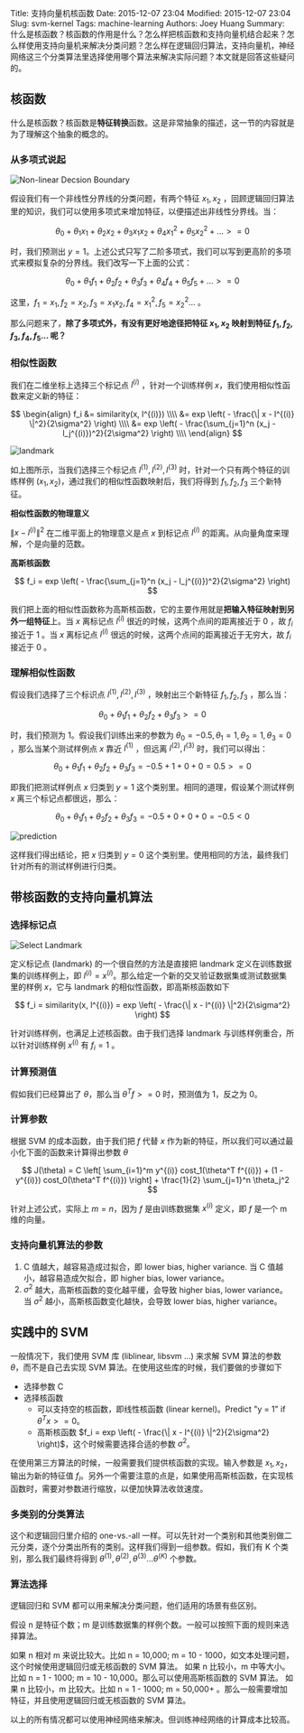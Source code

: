 Title: 支持向量机核函数
Date: 2015-12-07 23:04
Modified: 2015-12-07 23:04
Slug: svm-kernel
Tags: machine-learning
Authors: Joey Huang
Summary: 什么是核函数？核函数的作用是什么？怎么样把核函数和支持向量机结合起来？怎么样使用支持向量机来解决分类问题？怎么样在逻辑回归算法，支持向量机，神经网络这三个分类算法里选择使用哪个算法来解决实际问题？本文就是回答这些疑问的。


## 核函数

什么是核函数？核函数是**特征转换**函数。这是非常抽象的描述，这一节的内容就是为了理解这个抽象的概念的。

### 从多项式说起

![Non-linear Decsion Boundary](https://raw.githubusercontent.com/kamidox/blogs/master/images/ml_sk_boundary.png)

假设我们有一个非线性分界线的分类问题，有两个特征 $x_1, x_2$ ，回顾逻辑回归算法里的知识，我们可以使用多项式来增加特征，以便描述出非线性分界线。当：

$$
\theta_0 + \theta_1 x_1 + \theta_2 x_2 + \theta_3 x_1 x_2 + \theta_4 x_1^2 + \theta_5 x_2^2 + ... >= 0
$$

时，我们预测出 $y=1$。上述公式只写了二阶多项式，我们可以写到更高阶的多项式来模拟复杂的分界线。我们改写一下上面的公式：

$$
\theta_0 + \theta_1 f_1 + \theta_2 f_2 + \theta_3 f_3 + \theta_4 f_4 + \theta_5 f_5 + ... >= 0
$$

这里，$f_1=x_1, f_2 = x_2, f_3 = x_1 x_2, f_4 = x_1^2, f_5 = x_2^2 ...$ 。

那么问题来了，**除了多项式外，有没有更好地途径把特征 $x_1, x_2$ 映射到特征 $f_1, f_2, f_3, f_4, f_5 ...$ 呢？**

### 相似性函数

我们在二维坐标上选择三个标记点 $l^{(i)}$ ，针对一个训练样例 $x$，我们使用相似性函数来定义新的特征：

$$
\begin{align}
f_i &= similarity(x, l^{(i)}) \\\\
&= exp \left( - \frac{\| x - l^{(i)} \|^2}{2\sigma^2} \right) \\\\
&= exp \left( - \frac{\sum_{j=1}^n (x_j - l_j^{(i)})^2}{2\sigma^2} \right) \\\\
\end{align}
$$

![landmark](https://raw.githubusercontent.com/kamidox/blogs/master/images/ml_sk_landmark.png)

如上图所示，当我们选择三个标记点 $l^{(1)}, l^{(2)}, l^{(3)}$ 时，针对一个只有两个特征的训练样例 $(x_1, x_2)$，通过我们的相似性函数映射后，我们将得到 $f_1, f_2, f_3$ 三个新特征。

**相似性函数的物理意义**

$\| x - l^{(i)} \|^2$ 在二维平面上的物理意义是点 $x$ 到标记点 $l^{(i)}$ 的距离。从向量角度来理解，个是向量的范数。

**高斯核函数**

$$
f_i = exp \left( - \frac{\sum_{j=1}^n (x_j - l_j^{(i)})^2}{2\sigma^2} \right)
$$

我们把上面的相似性函数称为高斯核函数，它的主要作用就是**把输入特征映射到另外一组特征**上。当 $x$ 离标记点 $l^{(i)}$ 很近的时候，这两个点间的距离接近于 0 ，故 $f_i$ 接近于 1 。当 $x$ 离标记点 $l^{(i)}$ 很远的时候，这两个点间的距离接近于无穷大，故 $f_i$ 接近于 0 。

### 理解相似性函数

假设我们选择了三个标识点 $l^{(1)}, l^{(2)}, l^{(3)}$ ，映射出三个新特征 $f_1, f_2, f_3$ ，那么当：

$$
\theta_0 + \theta_1 f_1 + \theta_2 f_2 + \theta_3 f_3 >= 0
$$

时，我们预测为 1。假设我们训练出来的参数为 $\theta_0 = -0.5, \theta_1 = 1, \theta_2 = 1, \theta_3 = 0$ ，那么当某个测试样例点 $x$ 靠近 $l^{(1)}$ ，但远离 $l^{(2)}, l^{(3)}$ 时，我们可以得出：

$$
\theta_0 + \theta_1 f_1 + \theta_2 f_2 + \theta_3 f_3 = -0.5 + 1 + 0 + 0 = 0.5 >= 0
$$

即我们把测试样例点 $x$ 归类到 $y=1$ 这个类别里。相同的道理，假设某个测试样例 $x$ 离三个标记点都很远，那么：

$$
\theta_0 + \theta_1 f_1 + \theta_2 f_2 + \theta_3 f_3 = -0.5 + 0 + 0 + 0 = -0.5 < 0
$$

![prediction](https://raw.githubusercontent.com/kamidox/blogs/master/images/ml_sk_predict.png)

这样我们得出结论，把 $x$ 归类到 $y=0$ 这个类别里。使用相同的方法，最终我们针对所有的测试样例进行归类。

## 带核函数的支持向量机算法

### 选择标记点

![Select Landmark](https://raw.githubusercontent.com/kamidox/blogs/master/images/ml_sk_landmark_select.png)

定义标记点 (landmark) 的一个很自然的方法是直接把 landmark 定义在训练数据集的训练样例上，即 $l^{(i)}=x^{(i)}$。那么给定一个新的交叉验证数据集或测试数据集里的样例 $x$，它与 landmark 的相似性函数，即高斯核函数如下

$$
f_i = similarity(x, l^{(i)}) = exp \left( - \frac{\| x - l^{(i)} \|^2}{2\sigma^2} \right)
$$

针对训练样例，也满足上述核函数。由于我们选择 landmark 与训练样例重合，所以针对训练样例 $x^{(i)}$ 有 $f_i=1$ 。

### 计算预测值

假如我们已经算出了 $\theta$，那么当 $\theta^Tf >= 0$ 时，预测值为 1，反之为 0。

### 计算参数

根据 SVM 的成本函数，由于我们把 $f$ 代替 $x$ 作为新的特征，所以我们可以通过最小化下面的函数来计算得出参数 $\theta$

$$
J(\theta) = C \left[ \sum_{i=1}^m y^{(i)} cost_1(\theta^T f^{(i)}) + (1 - y^{(i)}) cost_0(\theta^T f^{(i)}) \right] + \frac{1}{2} \sum_{j=1}^n \theta_j^2
$$

针对上述公式，实际上 $m=n$，因为 $f$ 是由训练数据集 $x^{(i)}$ 定义，即 $f$ 是一个 m 维的向量。

### 支持向量机算法的参数

1. C 值越大，越容易造成过拟合，即 lower bias, higher variance. 当 C 值越小，越容易造成欠拟合，即 higher bias, lower variance。
2. $\sigma^2$ 越大，高斯核函数的变化越平缓，会导致 higher bias, lower variance。当 $\sigma^2$ 越小，高斯核函数变化越快，会导致 lower bias, higher variance。

## 实践中的 SVM

一般情况下，我们使用 SVM 库 (liblinear, libsvm ...) 来求解 SVM 算法的参数 $\theta$，而不是自己去实现 SVM 算法。在使用这些库的时候，我们要做的步骤如下

* 选择参数 C
* 选择核函数
    * 可以支持空的核函数，即线性核函数 (linear kernel)。Predict "y = 1" if $\theta^Tx >= 0$。
    * 高斯核函数 $f_i = exp \left( - \frac{\| x - l^{(i)} \|^2}{2\sigma^2} \right)$，这个时候需要选择合适的参数 $\sigma^2$。

在使用第三方算法的时候，一般需要我们提供核函数的实现。输入参数是 $x_1, x_2$，输出为新的特征值 $f_i$。另外一个需要注意的点是，如果使用高斯核函数，在实现核函数时，需要对参数进行缩放，以便加快算法收敛速度。

### 多类别的分类算法

这个和逻辑回归里介绍的 one-vs.-all 一样。可以先针对一个类别和其他类别做二元分类，逐个分类出所有的类别。这样我们得到一组参数。假如，我们有 K 个类别，那么我们最终将得到 $\theta^{(1)}, \theta^{(2)}, \theta^{(3)} ... \theta^{(K)}$ 个参数。

### 算法选择

逻辑回归和 SVM 都可以用来解决分类问题，他们适用的场景有些区别。

假设 n 是特征个数；m 是训练数据集的样例个数。一般可以按照下面的规则来选择算法。

如果 n 相对 m 来说比较大。比如 n = 10,000; m = 10 - 1000，如文本处理问题，这个时候使用逻辑回归或无核函数的 SVM 算法。
如果 n 比较小，m 中等大小。比如 n = 1 - 1000; m = 10 - 10,000。那么可以使用高斯核函数的 SVM 算法。
如果 n 比较小，m 比较大。比如 n = 1 - 1000; m = 50,000+ 。那么一般需要增加特征，并且使用逻辑回归或无核函数的 SVM 算法。

以上的所有情况都可以使用神经网络来解决。但训练神经网络的计算成本比较高。
